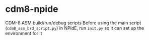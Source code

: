 # cdm8-npide
CDM-8 ASM build/run/debug scripts
Before using the main script (`cdm8_asm_brd_script.py`) in NPidE, run `init.py` so it can set up the environment for it
